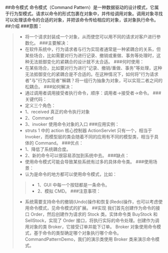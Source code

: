 ##命令模式
命令模式（Command Pattern）是一种数据驱动的设计模式，它属于行为型模式。请求以命令的形式包裹在对象中，并传给调用对象。调用对象寻找可以处理该命令的合适的对象，并把该命令传给相应的对象，该对象执行命令。
##介绍
###意图：
>* 将一个请求封装成一个对象，从而使您可以用不同的请求对客户进行参数化。
###主要解决：
>* 在软件系统中，行为请求者与行为实现者通常是一种紧耦合的关系，但某些场合，比如需要对行为进行记录、撤销或重做、事务等处理时，这种无法抵御变化的紧耦合的设计就不太合适。
###何时使用：
>* 在某些场合，比如要对行为进行"记录、撤销/重做、事务"等处理，这种无法抵御变化的紧耦合是不合适的。在这种情况下，如何将"行为请求者"与"行为实现者"解耦？将一组行为抽象为对象，可以实现二者之间的松耦合。
###如何解决：
>* 通过调用者调用接受者执行命令，顺序：调用者→接受者→命令。
###关键代码：
>* 定义三个角色：
>* 1、received 真正的命令执行对象 
>* 2、Command 
>* 3、invoker 使用命令对象的入口
###应用实例：
>* struts 1 中的 action 核心控制器 ActionServlet 只有一个，相当于 Invoker，而模型层的类会随着不同的应用有不同的模型类，相当于具体的 Command。
###优点： 
>* 1、降低了系统耦合度。 
>* 2、新的命令可以很容易添加到系统中去。
###缺点：
>* 使用命令模式可能会导致某些系统有过多的具体命令类。
###使用场景：
>* 认为是命令的地方都可以使用命令模式，比如： 
>>* 1、GUI 中每一个按钮都是一条命令。 
>>* 2、模拟 CMD。
###注意事项：
>* 系统需要支持命令的撤销(Undo)操作和恢复(Redo)操作，也可以考虑使用命令模式，见命令模式的扩展。
##实现
我们首先创建作为命令的接口 Order，然后创建作为请求的 Stock 类。实体命令类 BuyStock 和 SellStock，实现了 Order 接口，将执行实际的命令处理。创建作为调用对象的类 Broker，它接受订单并能下订单。
Broker 对象使用命令模式，基于命令的类型确定哪个对象执行哪个命令。CommandPatternDemo，我们的演示类使用 Broker 类来演示命令模式。